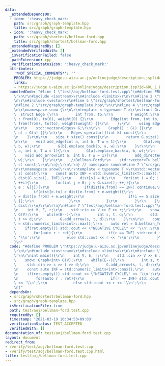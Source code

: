 ```yaml
---
data:
  _extendedDependsOn:
  - icon: ':heavy_check_mark:'
    path: src/graph/graph-template.hpp
    title: src/graph/graph-template.hpp
  - icon: ':heavy_check_mark:'
    path: src/graph/shortest/bellman-ford.hpp
    title: src/graph/shortest/bellman-ford.hpp
  _extendedRequiredBy: []
  _extendedVerifiedWith: []
  _isVerificationFailed: false
  _pathExtension: cpp
  _verificationStatusIcon: ':heavy_check_mark:'
  attributes:
    '*NOT_SPECIAL_COMMENTS*': ''
    PROBLEM: https://judge.u-aizu.ac.jp/onlinejudge/description.jsp?id=GRL_1_B
    links:
    - https://judge.u-aizu.ac.jp/onlinejudge/description.jsp?id=GRL_1_B
  bundledCode: "#line 1 \"test/aoj/bellman-ford.test.cpp\"\n#define PROBLEM \"https://judge.u-aizu.ac.jp/onlinejudge/description.jsp?id=GRL_1_B\"\
    \r\n\r\n#include <iostream>\r\n#include <limits>\r\n\r\n#line 2 \"src/graph/shortest/bellman-ford.hpp\"\
    \n\r\n#include <vector>\r\n#line 5 \"src/graph/shortest/bellman-ford.hpp\"\n\r\
    \n#line 2 \"src/graph/graph-template.hpp\"\n\r\n#line 4 \"src/graph/graph-template.hpp\"\
    \n\r\nnamespace snow {\r\n\r\ntemplate < typename T >\r\nstruct Graph {\r\n  \
    \  struct Edge {\r\n        int from, to;\r\n        T weight;\r\n        Edge()\
    \ : from(0), to(0), weight(0) {}\r\n        Edge(int from, int to, T weight) :\
    \ from(from), to(to), weight(weight) {}\r\n    };\r\n    using Edges = std::vector<Edge>;\r\
    \n\r\n    std::vector<Edges> G;\r\n\r\n    Graph() : G() {}\r\n    \r\n    Graph(int\
    \ n) : G(n) {}\r\n\r\n    Edges operator[](int k) const{\r\n        return G[k];\r\
    \n    }\r\n\r\n    size_t size() const{\r\n        return G.size();\r\n    }\r\
    \n\r\n    void add_edge(int a, int b, T w = 1){\r\n        G[a].emplace_back(a,\
    \ b, w);\r\n        G[b].emplace_back(b, a, w);\r\n    }\r\n\r\n    void add_directed_edge(int\
    \ a, int b, T w = 1){\r\n        G[a].emplace_back(a, b, w);\r\n    }\r\n\r\n\
    \    void add_arrow(int a, int b, T w = 1){\r\n        add_directed_edge(a, b,\
    \ w);\r\n    }\r\n\r\n    //Bellman-Ford\r\n    std::vector<T> bellman_ford(int\
    \ s) const;\r\n\r\n};\r\n\r\n} // namespace snow\n#line 7 \"src/graph/shortest/bellman-ford.hpp\"\
    \n\r\nnamespace snow{\r\n\r\ntemplate < typename T >\r\nstd::vector<T> Graph<T>::bellman_ford(int\
    \ s) const{\r\n    const auto INF = std::numeric_limits<T>::max();\r\n    std::vector<T>\
    \ dist(G.size(), INF);\r\n    dist[s] = 0;\r\n    for(int i = 0; i < G.size();\
    \ ++i){\r\n        for(int j = 0; j < G.size(); ++j){\r\n            for(auto&\
    \ e : G[j]){\r\n                if(dist[e.from] == INF) continue;\r\n        \
    \        if(dist[e.to] > dist[e.from] + e.weight){\r\n                    dist[e.to]\
    \ = dist[e.from] + e.weight;\r\n                    if(i == G.size() - 1) return\
    \ {};\r\n                }\r\n            }\r\n        }\r\n    }\r\n    return\
    \ dist;\r\n}\r\n\r\n}\n#line 7 \"test/aoj/bellman-ford.test.cpp\"\n\r\nint main(){\r\
    \n    int V, E, r;\r\n    std::cin >> V >> E >> r;\r\n\r\n    snow::Graph<int>\
    \ G(V);\r\n    while(E--){\r\n        int s, t, d;\r\n        std::cin >> s >>\
    \ t >> d;\r\n        G.add_arrow(s, t, d);\r\n    }\r\n\r\n    const auto INF\
    \ = std::numeric_limits<int>::max();\r\n    auto ret = G.bellman_ford(r);\r\n\
    \    if(ret.empty()) std::cout << \"NEGATIVE CYCLE\" << '\\n';\r\n    else{\r\n\
    \        for(auto r : ret){\r\n            if(r == INF) std::cout << \"INF\" <<\
    \ '\\n';\r\n            else std::cout << r << '\\n';\r\n        }\r\n    }\r\n\
    }\n"
  code: "#define PROBLEM \"https://judge.u-aizu.ac.jp/onlinejudge/description.jsp?id=GRL_1_B\"\
    \r\n\r\n#include <iostream>\r\n#include <limits>\r\n\r\n#include \"src/graph/shortest/bellman-ford.hpp\"\
    \r\n\r\nint main(){\r\n    int V, E, r;\r\n    std::cin >> V >> E >> r;\r\n\r\n\
    \    snow::Graph<int> G(V);\r\n    while(E--){\r\n        int s, t, d;\r\n   \
    \     std::cin >> s >> t >> d;\r\n        G.add_arrow(s, t, d);\r\n    }\r\n\r\
    \n    const auto INF = std::numeric_limits<int>::max();\r\n    auto ret = G.bellman_ford(r);\r\
    \n    if(ret.empty()) std::cout << \"NEGATIVE CYCLE\" << '\\n';\r\n    else{\r\
    \n        for(auto r : ret){\r\n            if(r == INF) std::cout << \"INF\"\
    \ << '\\n';\r\n            else std::cout << r << '\\n';\r\n        }\r\n    }\r\
    \n}"
  dependsOn:
  - src/graph/shortest/bellman-ford.hpp
  - src/graph/graph-template.hpp
  isVerificationFile: true
  path: test/aoj/bellman-ford.test.cpp
  requiredBy: []
  timestamp: '2021-03-19 10:34:53+09:00'
  verificationStatus: TEST_ACCEPTED
  verifiedWith: []
documentation_of: test/aoj/bellman-ford.test.cpp
layout: document
redirect_from:
- /verify/test/aoj/bellman-ford.test.cpp
- /verify/test/aoj/bellman-ford.test.cpp.html
title: test/aoj/bellman-ford.test.cpp
---
```

